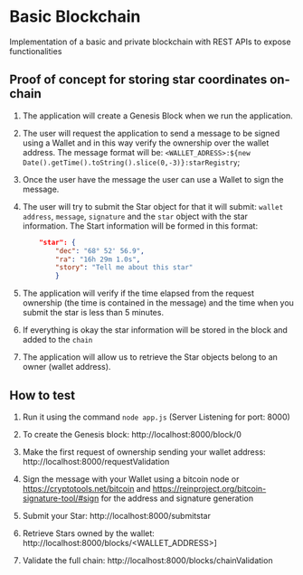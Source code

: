 # Basic Blockchain

Implementation of a basic and private blockchain with REST APIs to expose functionalities

## Proof of concept for storing star coordinates on-chain

1. The application will create a Genesis Block when we run the application.
2. The user will request the application to send a message to be signed using a Wallet and in this way verify the ownership over the wallet address. The message format will be: `<WALLET_ADRESS>:${new Date().getTime().toString().slice(0,-3)}:starRegistry`;
3. Once the user have the message the user can use a Wallet to sign the message.
4. The user will try to submit the Star object for that it will submit: `wallet address`, `message`, `signature` and the `star` object with the star information.
    The Start information will be formed in this format:

    ```json
        "star": {
            "dec": "68° 52' 56.9",
            "ra": "16h 29m 1.0s",
            "story": "Tell me about this star"
            }
    ```

5. The application will verify if the time elapsed from the request ownership (the time is contained in the message) and the time when you submit the star is less than 5 minutes.
6. If everything is okay the star information will be stored in the block and added to the `chain`
7. The application will allow us to retrieve the Star objects belong to an owner (wallet address).

## How to test

1. Run it using the command `node app.js` (Server Listening for port: 8000)

2. To create the Genesis block:
    http://localhost:8000/block/0

3. Make the first request of ownership sending your wallet address:
    http://localhost:8000/requestValidation

4. Sign the message with your Wallet using a bitcoin node or https://cryptotools.net/bitcoin and https://reinproject.org/bitcoin-signature-tool/#sign for the address and signature generation

5. Submit your Star:
    http://localhost:8000/submitstar

6. Retrieve Stars owned by the wallet:
    http://localhost:8000/blocks/<WALLET_ADDRESS>]

7. Validate the full chain:
    http://localhost:8000/blocks/chainValidation
